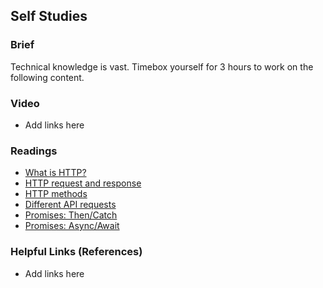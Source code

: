 ## Self Studies

### Brief

Technical knowledge is vast. Timebox yourself for 3 hours to work on the following content.

### Video 

- Add links here

### Readings

- [What is HTTP?](https://developer.mozilla.org/en-US/docs/Web/HTTP/Overview)
- [HTTP request and response](https://www.webnots.com/what-is-http/)
- [HTTP methods](https://restfulapi.net/http-methods/)
- [Different API requests](https://medium.com/adg-vit/xhr-vs-fetch-vs-ajax-vs-axios-for-api-requests-f06e6bd56b32)
- [Promises: Then/Catch](https://javascript.info/promise-basics)
- [Promises: Async/Await](https://javascript.info/async-await)

### Helpful Links (References)

- Add links here